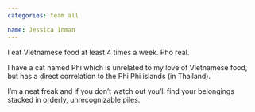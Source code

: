 ```yaml
---
categories: team all

name: Jessica Inman
---
```


I eat Vietnamese food at least 4 times a week. Pho real.

I have a cat named Phi which is unrelated to my love of Vietnamese food, but has a direct correlation to the Phi Phi islands (in Thailand).

I’m a neat freak and if you don’t watch out you’ll find your belongings stacked in orderly, unrecognizable piles.